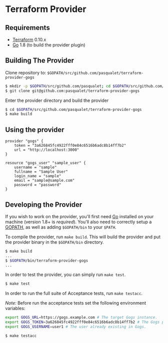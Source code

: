 Terraform Provider
==================

Requirements
------------

-	[Terraform](https://www.terraform.io/downloads.html) 0.10.x
-	[Go](https://golang.org/doc/install) 1.8 (to build the provider plugin)

Building The Provider
---------------------

Clone repository to: `$GOPATH/src/github.com/pasqualet/terraform-provider-gogs`

```sh
$ mkdir -p $GOPATH/src/github.com/pasqualet; cd $GOPATH/src/github.com/pasqualet
$ git clone git@github.com:pasqualet/terraform-provider-gogs
```

Enter the provider directory and build the provider

```sh
$ cd $GOPATH/src/github.com/pasqualet/terraform-provider-gogs
$ make build
```

Using the provider
----------------------

```
provider "gogs" {
    token = "3a626845fc4922fff0e84c6516b6adc8b14ff7b2"
    url = "http://localhost:3000"
}

resource "gogs_user" "sample_user" {
    username = "sample"
    fullname = "Sample User"
    login_name = "sample"
    email = "sample@sample.com"
    password = "password"
}
```

Developing the Provider
---------------------------

If you wish to work on the provider, you'll first need [Go](http://www.golang.org) installed on your machine (version 1.8+ is *required*). You'll also need to correctly setup a [GOPATH](http://golang.org/doc/code.html#GOPATH), as well as adding `$GOPATH/bin` to your `$PATH`.

To compile the provider, run `make build`. This will build the provider and put the provider binary in the `$GOPATH/bin` directory.

```sh
$ make build
...
$ $GOPATH/bin/terraform-provider-gogs
...
```

In order to test the provider, you can simply run `make test`.

```sh
$ make test
```

In order to run the full suite of Acceptance tests, run `make testacc`.

*Note:* Before run the acceptance tests set the following environment variables:

```sh
export GOGS_URL=https://gogs.example.com # The target Gogs instance.
export GOGS_TOKEN=3a626845fc4922fff0e84c6516b6adc8b14ff7b2 # The Gogs personal access token.
export GOGS_USERNAME=user1 # The user already existing in Gogs.
```

```sh
$ make testacc
```
